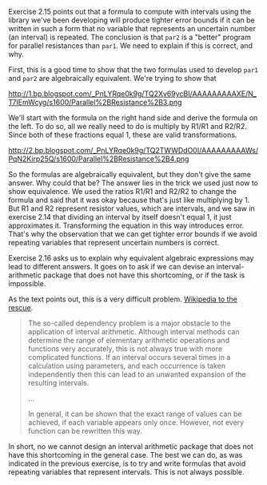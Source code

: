 Exercise 2.15 points out that a formula to compute with intervals using the library we've been developing will produce tighter error bounds if it can be written in such a form that no variable that represents an uncertain number (an interval) is repeated. The conclusion is that `par2` is a "better" program for parallel resistances than `par1`. We need to explain if this is correct, and why.

First, this is a good time to show that the two formulas used to develop `par1` and `par2` are algebraically equivalent. We're trying to show that

http://1.bp.blogspot.com/_PnLYRqe0k9g/TQ2Xv69ycBI/AAAAAAAAAXE/N_T7IEmWcyg/s1600/Parallel%2BResistance%2B3.png

We'll start with the formula on the right hand side and derive the formula on the left. To do so, all we really need to do is multiply by R1/R1 and R2/R2. Since both of these fractions equal 1, these are valid transformations.

http://2.bp.blogspot.com/_PnLYRqe0k9g/TQ2TWWDdO0I/AAAAAAAAAWs/PqN2Kirp25Q/s1600/Parallel%2BResistance%2B4.png

So the formulas are algebraically equivalent, but they don't give the same answer. Why could that be? The answer lies in the trick we used just now to show equivalence. We used the ratios R1/R1 and R2/R2 to change the formula and said that it was okay because that's just like multiplying by 1. But R1 and R2 represent resistor values, which are intervals, and we saw in exercise 2.14 that dividing an interval by itself doesn't equal 1, it just approximates it. Transforming the equation in this way introduces error. That's why the observation that we can get tighter error bounds if we avoid repeating variables that represent uncertain numbers is correct.



Exercise 2.16 asks us to explain why equivalent algebraic expressions may lead to different answers. It goes on to ask if we can devise an interval-arithmetic package that does not have this shortcoming, or if the task is impossible.

As the text points out, this is a very difficult problem. [Wikipedia to the rescue](http://en.wikipedia.org/wiki/Interval_arithmetic#Dependency_problem).



> The so-called dependency problem is a major obstacle to the application of interval arithmetic. Although interval methods can determine the range of elementary arithmetic operations and functions very accurately, this is not always true with more complicated functions. If an interval occurs several times in a calculation using parameters, and each occurrence is taken independently then this can lead to an unwanted expansion of the resulting intervals.
>
> ...
>
> In general, it can be shown that the exact range of values can be achieved, if each variable appears only once. However, not every function can be rewritten this way.

In short, no we cannot design an interval arithmetic package that does not have this shortcoming in the general case. The best we can do, as was indicated in the previous exercise, is to try and write formulas that avoid repeating variables that represent intervals. This is not always possible.